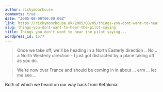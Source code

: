 ```yaml
---
author: rickymoorhouse
comments: true
date: "2005-08-09T00:00:00Z"
link: https://rickymoorhouse.uk/2005/08/09/things-you-dont-want-to-hear-the-pilot-saying/
slug: things-you-dont-want-to-hear-the-pilot-saying
title: Things you don't want to hear the pilot saying...
wordpress_id: 1577
---
```


<blockquote>Once we take off, we'll be heading in a North Easterly direction .. No .. a North Westerly direction - I just got distracted by a plane taking off as you do.</blockquote>





<blockquote>We're now over France and should be coming in in about ... erm ... let me see ...<end of transmission></blockquote>



Both of which we heard on our way back from Kefalonia
